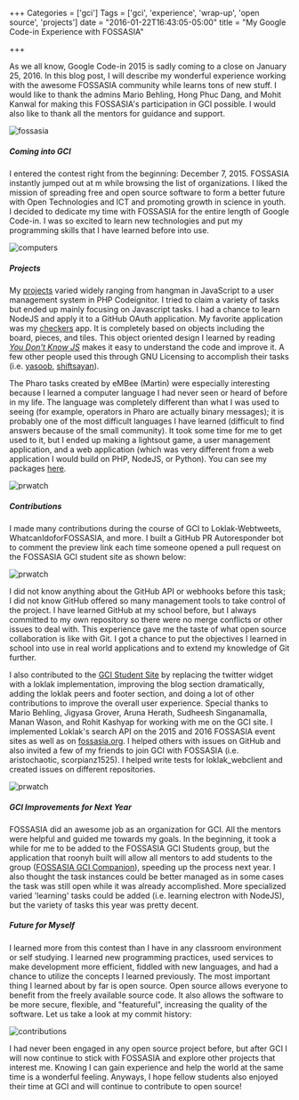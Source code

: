 +++
Categories = ['gci']
Tags = ['gci', 'experience', 'wrap-up', 'open source', 'projects']
date = "2016-01-22T16:43:05-05:00"
title = "My Google Code-in Experience with FOSSASIA"

+++

As we all know, Google Code-in 2015 is sadly coming to a close on January 25, 2016. In this blog post, I will describe my wonderful experience working with the awesome FOSSASIA community while learns tons of new stuff. I would like to thank the admins Mario Behling, Hong Phuc Dang, and Mohit Kanwal for making this FOSSASIA's participation in GCI possible. I would also like to thank all the mentors for guidance and support.  

![fossasia](../gci/fossasia.png)  

##### Coming into GCI
I entered the contest right from the beginning: December 7, 2015. FOSSASIA instantly jumped out at m while browsing the list of organizations. I liked the mission of spreading free and open source software to form a better future with Open Technologies and ICT and promoting growth in science in youth. I decided to dedicate my time with FOSSASIA for the entire length of Google Code-in. I was so excited to learn new technologies and put my programming skills that I have learned before into use.  

![computers](../gci/computer.jpg)  

##### Projects 
My [projects](https://github.com/codethejason/gci2015) varied widely ranging from hangman in JavaScript to a user management system in PHP Codeignitor.  I tried to claim a variety of tasks but ended up mainly focusing on Javascript tasks. I had a chance to learn NodeJS and apply it to a GitHub OAuth application. My favorite application was my [checkers](http://codethejason.github.io/checkers/) app. It is completely based on objects including the board, pieces, and tiles. This object oriented design I learned by reading [*You Don't Know JS*](https://github.com/getify/You-Dont-Know-JS) makes it easy to understand the code and improve it. A few other people used this through GNU Licensing to accomplish their tasks (i.e. [yasoob](https://github.com/yasoob/checkers), [shiftsayan](https://github.com/shiftsayan/checkers)).  

The Pharo tasks created by eMBee (Martin) were especially interesting because I learned a computer language I had never seen or heard of before in my life. The language was completely different than what I was used to seeing (for example, operators in Pharo are actually binary messages); it is probably one of the most difficult languages I have learned (difficult to find answers because of the small community). It took some time for me to get used to it, but I ended up making a lightsout game, a user management application, and a web application (which was very  different from a web application I would build on PHP, NodeJS, or Python). You can see my packages [here](http://www.smalltalkhub.com/#!/~codethejason). 

![prwatch](../gci/repos.png)  



##### Contributions
I made many contributions during the course of GCI to Loklak-Webtweets, WhatcanIdoforFOSSASIA, and more. I built a GitHub PR Autoresponder bot to comment the preview link each time someone opened a pull request on the FOSSASIA GCI student site as shown below:  

![prwatch](../gci/prwatch.png)  

I did not know anything about the GitHub API or webhooks before this task; I did not know GitHub offered so many management tools to take control of the project. I have learned GitHub at my school before, but I always committed to my own repository so there were no merge conflicts or other issues to deal with. This experience gave me the taste of what open source collaboration is like with Git. I got a chance to put the objectives I learned in school into use in real world applications and to extend my knowledge of Git further.  

I also contributed to the [GCI Student Site](github.com/fossasia/gci15.fossasia.org) by replacing the twitter widget with a loklak implementation, improving the blog section dramatically, adding the loklak peers and footer section, and doing a lot of other contributions to improve the overall user experience. Special thanks to Mario Behling, Jigyasa Grover, Aruna Herath, Sudheesh Singanamalla, Manan Wason, and Rohit Kashyap for working with me on the GCI site. I implemented Loklak's search API on the 2015 and 2016 FOSSASIA event sites as well as on [fossasia.org](http://fossasia.org). I helped others with issues on GitHub and also invited a few of my friends to join GCI with FOSSASIA (i.e. aristochaotic, scorpianz1525). I helped write tests for loklak_webclient and created issues on different repositories.  

![prwatch](../gci/pr.jpg)  

##### GCI Improvements for Next Year
FOSSASIA did an awesome job as an organization for GCI. All the mentors were helpful and guided me towards my goals. In the beginning, it took a while for me to be added to the FOSSASIA GCI Students group, but the application that roonyh built will allow all mentors to add students to the group ([FOSSASIA GCI Companion](https://github.com/roonyh/fossasia-gci-companion)), speeding up the process next year. I also thought the task instances could be better managed as in some cases the task was still open while it was already accomplished. More specialized varied 'learning'  tasks could be added (i.e. learning electron with NodeJS), but the variety of tasks this year was pretty decent.  

##### Future for Myself
I learned more from this contest than I have in any classroom environment or self studying. I learned new programming practices, used services to make development more efficient, fiddled with new languages, and had a chance to utilize the concepts I learned previously. The most important thing I learned about by far is open source. Open source allows everyone to benefit from the freely available source code. It also allows the software to be more secure, flexible, and "featureful", increasing the quality of the software. Let us take a look at my commit history:  

![contributions](../gci/contributions.png)  

I had never been engaged in any open source project before, but after GCI I will now continue to stick with FOSSASIA and explore other projects that interest me. Knowing I can gain experience and help the world at the same time is a wonderful feeling. Anyways, I hope fellow students also enjoyed their time at GCI and will continue to contribute to open source!  